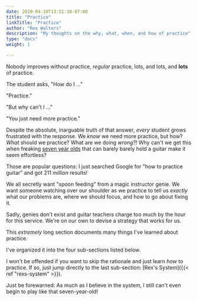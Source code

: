 ```yaml
---
date: 2020-04-10T13:51:18-07:00
title: "Practice"
linkTitle: "Practice"
author: "Rex Walters"
description: "My thoughts on the why, what, when, and how of practice"
type: "docs"
weight: 1

---
```


Nobody improves without practice, _regular_ practice, lots, and lots, and
**lots** of practice.
<!--more-->

The student asks, "How do I ..."

"Practice."

"But why can't I ..."

"You just need more practice."

Despite the absolute, inarguable truth of that answer, _every_ student grows frustrated with
the response. We _know_ we need more practice, but how? _What_ should we
practice? What are we doing _wrong_?! Why can't we get this when freaking [seven
year olds](https://www.youtube.com/watch?v=BJKYjXe6ACE) that can barely
barely hold a guitar make it seem effortless?

Those are popular questions: I just searched Google for "how to practice guitar" and got 211 _million_ 
results!

We all secretly want "spoon feeding" from a magic instructor genie. We want someone watching over our shoulder
as we practice to tell us _exactly_ what our problems are, where we should focus, and how to
go about fixing it.

Sadly, genies don't exist and guitar teachers charge too much by the hour for
this service. We're on our own to devise a strategy that works for us.

This _extremely_ long section documents many things I've learned about practice.

I've organized it into the four sub-sections listed below.

I won't be offended if you want to skip the rationale and just learn _how_ to
practice. If so, just jump directly to the last sub-section: [Rex's System]({{<
ref "rexs-system" >}}).

Just be forewarned: As much as I believe in the system, I still can't even begin
to play like that seven-year-old!